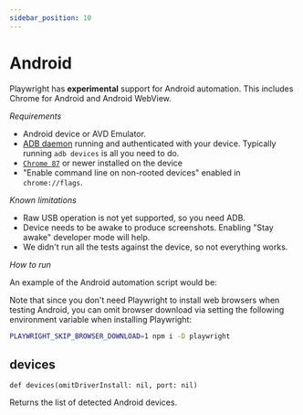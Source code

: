 ```yaml
---
sidebar_position: 10
---
```


# Android

Playwright has **experimental** support for Android automation. This includes Chrome for Android and Android WebView.

*Requirements*
- Android device or AVD Emulator.
- [ADB daemon](https://developer.android.com/studio/command-line/adb) running and authenticated with your device.
  Typically running `adb devices` is all you need to do.
- [`Chrome 87`](https://play.google.com/store/apps/details?id=com.android.chrome) or newer installed on the device
- "Enable command line on non-rooted devices" enabled in `chrome://flags`.

*Known limitations*
- Raw USB operation is not yet supported, so you need ADB.
- Device needs to be awake to produce screenshots. Enabling "Stay awake" developer mode will help.
- We didn't run all the tests against the device, so not everything works.

*How to run*

An example of the Android automation script would be:

Note that since you don't need Playwright to install web browsers when testing Android, you can omit browser download
via setting the following environment variable when installing Playwright:

```bash js
PLAYWRIGHT_SKIP_BROWSER_DOWNLOAD=1 npm i -D playwright
```


## devices

```
def devices(omitDriverInstall: nil, port: nil)
```

Returns the list of detected Android devices.
